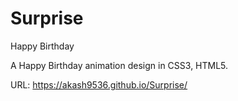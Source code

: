 # Surprise
Happy Birthday

A Happy Birthday animation design in CSS3, HTML5.

URL: https://akash9536.github.io/Surprise/
